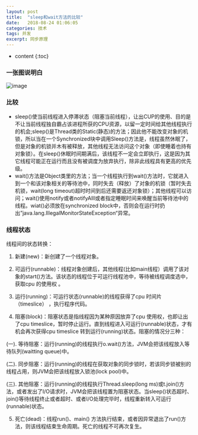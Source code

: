 ```yaml
---
layout: post
title:  "sleep和wait方法的比较"
date:   2018-08-24 01:06:05
categories: 技术
tags: 并发
excerpt: 同步原理
---
```



* content
{:toc}

### 一张图说明白

![image](https://ws1.sinaimg.cn/large/b1eb59d9ly1fwqtho1azxj20k00e20te.jpg)

### 比较

- sleep()使当前线程进入停滞状态（阻塞当前线程），让出CUP的使用、目的是不让当前线程独自霸占该进程所获的CPU资源，以留一定时间给其他线程执行的机会;sleep()是Thread类的Static(静态)的方法；因此他不能改变对象的机锁，所以当在一个Synchronized块中调用Sleep()方法是，线程虽然休眠了，但是对象的机锁并木有被释放，其他线程无法访问这个对象（即使睡着也持有对象锁）。在sleep()休眠时间期满后，该线程不一定会立即执行，这是因为其它线程可能正在运行而且没有被调度为放弃执行，除非此线程具有更高的优先级。
- wait()方法是Object类里的方法；当一个线程执行到wait()方法时，它就进入到一个和该对象相关的等待池中，同时失去（释放）了对象的机锁（暂时失去机锁，wait(long timeout)超时时间到后还需要返还对象锁）；其他线程可以访问；wait()使用notify或者notifyAlll或者指定睡眠时间来唤醒当前等待池中的线程。wiat()必须放在synchronized block中，否则会在运行时扔出”java.lang.IllegalMonitorStateException“异常。


### 线程状态

线程间的状态转换： 


1. 新建(new)：新创建了一个线程对象。

2. 可运行(runnable)：线程对象创建后，其他线程(比如main线程）调用了该对象的start()方法。该状态的线程位于可运行线程池中，等待被线程调度选中，获取cpu 的使用权 。

3. 运行(running)：可运行状态(runnable)的线程获得了cpu 时间片（timeslice） ，执行程序代码。

4. 阻塞(block)：阻塞状态是指线程因为某种原因放弃了cpu 使用权，也即让出了cpu timeslice，暂时停止运行。直到线程进入可运行(runnable)状态，才有机会再次获得cpu timeslice 转到运行(running)状态。阻塞的情况分三种： 

(一). 等待阻塞：运行(running)的线程执行o.wait()方法，JVM会把该线程放入等待队列(waitting queue)中。

(二). 同步阻塞：运行(running)的线程在获取对象的同步锁时，若该同步锁被别的线程占用，则JVM会把该线程放入锁池(lock pool)中。

(三). 其他阻塞：运行(running)的线程执行Thread.sleep(long ms)或t.join()方法，或者发出了I/O请求时，JVM会把该线程置为阻塞状态。当sleep()状态超时、join()等待线程终止或者超时、或者I/O处理完毕时，线程重新转入可运行(runnable)状态。

5. 死亡(dead)：线程run()、main() 方法执行结束，或者因异常退出了run()方法，则该线程结束生命周期。死亡的线程不可再次复生。
